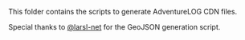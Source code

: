 This folder contains the scripts to generate AdventureLOG CDN files.

Special thanks to [@larsl-net](https://github.com/larsl-net) for the GeoJSON generation script.
